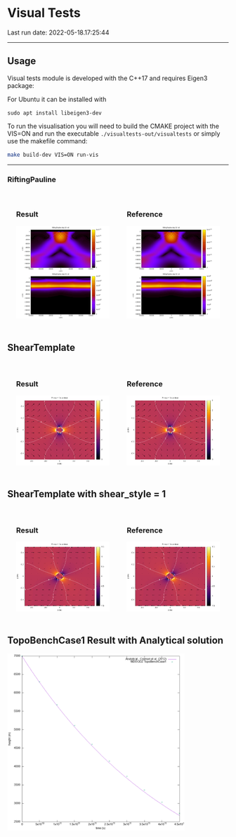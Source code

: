# Visual Tests

Last run date: 2022-05-18.17:25:44

<hr>

## Usage 

Visual tests module is developed with the C++17 and requires Eigen3 package:

For Ubuntu it can be installed with 
```
sudo apt install libeigen3-dev
```

To run the visualisation you will need to build the CMAKE project with the 
VIS=ON and run the executable `./visualtests-out/visualtests` or simply use the makefile command:

```bash 
make build-dev VIS=ON run-vis 
```

<hr>

### RiftingPauline

<div style="display: flex;">
    <div style="margin: 20px;">
        <h3>Result</h3>
        <img src="img/RiftingPauline.png"/>
    </div>
    <div style="margin: 20px;">
        <h3>Reference</h3>
        <img src="img/RiftingPaulineReference.png"/>
    </div>
</div>

## ShearTemplate

<div style="display: flex;">
    <div style="margin: 20px;">
        <h3>Result</h3>
        <img src="img/ShearTemplate.png"/>
    </div>
    <div style="margin: 20px;">
        <h3>Reference</h3>
        <img src="img/ShearTemplateReference.png"/>
    </div>
</div>

## ShearTemplate with shear_style = 1

<div style="display: flex;">
    <div style="margin: 20px;">
        <h3>Result</h3>
        <img src="img/ShearTemplate1.png"/>
    </div>
    <div style="margin: 20px;">
        <h3>Reference</h3>
        <img src="img/ShearTemplate1Reference.png"/>
    </div>
</div>

## TopoBenchCase1 Result with Analytical solution

<img style="width: 80%" src="img/TopoBenchCase1.png"/>

